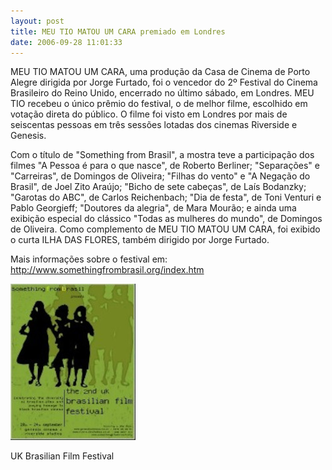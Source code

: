 ```yaml
---
layout: post
title: MEU TIO MATOU UM CARA premiado em Londres
date: 2006-09-28 11:01:33
---
```

MEU TIO MATOU UM CARA, uma produção da Casa de Cinema de Porto Alegre dirigida por Jorge Furtado, foi o vencedor do 2º Festival do Cinema Brasileiro do Reino Unido, encerrado no último sábado, em Londres. MEU TIO recebeu o único prêmio do festival, o de melhor filme, escolhido em votação direta do público. O filme foi visto em Londres por mais de seiscentas pessoas em três sessões lotadas dos cinemas Riverside e Genesis.

Com o título de "Something from Brasil", a mostra teve a participação dos filmes "A Pessoa é para o que nasce", de Roberto Berliner; "Separações" e "Carreiras", de Domingos de Oliveira; "Filhas do vento" e "A Negação do Brasil", de Joel Zito Araújo; "Bicho de sete cabeças", de Laís Bodanzky; "Garotas do ABC", de Carlos Reichenbach; "Dia de festa", de Toni Venturi e Pablo Georgieff; "Doutores da alegria", de Mara Mourão; e ainda uma exibição especial do clássico "Todas as mulheres do mundo", de Domingos de Oliveira. Como complemento de MEU TIO MATOU UM CARA, foi exibido o curta ILHA DAS FLORES, também dirigido por Jorge Furtado.

Mais informações sobre o festival em:
<http://www.somethingfrombrasil.org/index.htm>

![](/uploads/festiv-uk.jpg "UK Brasilian Film Festival")

UK Brasilian Film Festival